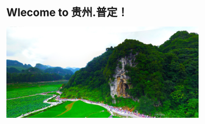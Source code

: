 # Wlecome to 贵州.普定！

![jiada](https://github.com/97classmate/Classmate/blob/master/js%20object/img/%E6%88%9B%E6%89%93.png)